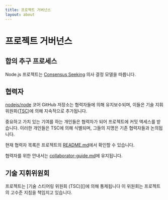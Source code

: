```yaml
---
title: 프로젝트 거버넌스
layout: about
---
```


# 프로젝트 거버넌스

## 합의 추구 프로세스

Node.js 프로젝트는 [Consensus Seeking][] 의사 결정 모델을 따릅니다.

## 협력자

[nodejs/node][] 코어 GitHub 저장소는 협력자들에 의해 유지보수되며, 이들은 기술 지휘위원회([TSC][])에 의해 지속적으로 추가됩니다.

중요하고 가치 있는 기여를 하는 개인들은 협력자가 되어 프로젝트에 커밋 액세스를 받습니다. 이러한 개인들은 TSC에 의해 식별되며, 그들의 지명은 기존 협력자들과 논의됩니다.

현재 협력자 목록은 프로젝트의 [README.md][]에서 확인할 수 있습니다.

협력자를 위한 안내서는 [collaborator-guide.md][]에 유지됩니다.

## 기술 지휘위원회

프로젝트는 \[기술 스티어링 위원회 (TSC)]\[]에 의해 통제됩니다
이 위원회는 프로젝트의 고수준 지침을 책임지고 있습니다.

[consensus seeking]: https://en.wikipedia.org/wiki/Consensus-seeking_decision-making
[readme.md]: https://github.com/nodejs/node/blob/main/README.md#current-project-team-members
[tsc]: https://github.com/nodejs/TSC
[technical steering committee (tsc)]: https://github.com/nodejs/TSC/blob/main/TSC-Charter.md
[collaborator-guide.md]: https://github.com/nodejs/node/blob/main/doc/contributing/collaborator-guide.md
[nodejs/node]: https://github.com/nodejs/node
